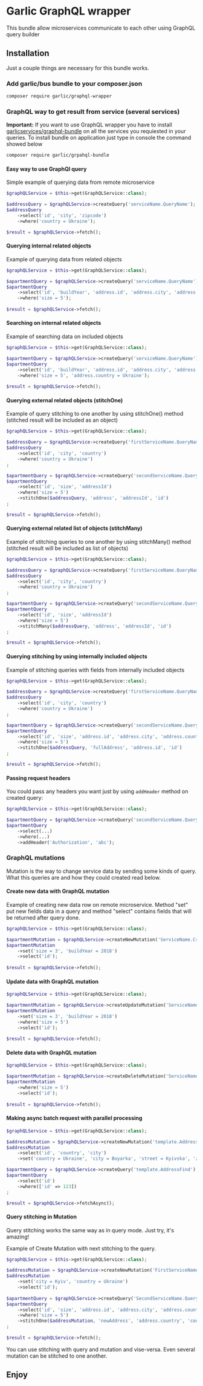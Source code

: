 # Garlic GraphQL wrapper

This bundle allow microservices communicate to each other using GraphQL query builder

## Installation

Just a couple things are necessary for this bundle works. 

### Add garlic/bus bundle to your composer.json

```bash
composer require garlic/graphql-wrapper
```

### GraphQL way to get result from service (several services)

**Important:** If you want to use GraphQL wrapper you have to install [garlicservices/graphql-bundle](https://github.com/garlicservices/graphql-bundle) on all the services you requiested in your queries.
To install bundle on application just type in console the command showed below
```bash
composer require garlic/grpahql-bundle
```
#### Easy way to use GraphQl query

Simple example of querying data from remote microservice

````php
$graphQLService = $this->get(GraphQLService::class);

$addressQuery = $graphQLService->createQuery('serviceName.QueryName');
$addressQuery
    ->select('id', 'city', 'zipcode')
    ->where('country = Ukraine');

$result = $graphQLService->fetch();
````

#### Querying internal related objects

Example of querying data from related objects
```php
$graphQLService = $this->get(GraphQLService::class);

$apartmentQuery = $graphQLService->createQuery('serviceName.QueryName');
$apartmentQuery
    ->select('id', 'buildYear', 'address.id', 'address.city', 'address.country')
    ->where('size = 5');
    
$result = $graphQLService->fetch();    
```

#### Searching on internal related objects

Example of searching data on included objects
```php
$graphQLService = $this->get(GraphQLService::class);

$apartmentQuery = $graphQLService->createQuery('serviceName.QueryName');
$apartmentQuery
    ->select('id', 'buildYear', 'address.id', 'address.city', 'address.country')
    ->where('size = 5', 'address.country = Ukraine');
    
$result = $graphQLService->fetch();
```

#### Querying external related objects (stitchOne)

Example of query stitching to one another by using stitchOne() method (stitched result will be included as an object)

```php
$graphQLService = $this->get(GraphQLService::class);

$addressQuery = $graphQLService->createQuery('firstServiceName.QueryName');
$addressQuery
    ->select('id', 'city', 'country')
    ->where('country = Ukraine')
;

$apartmentQuery = $graphQLService->createQuery('secondServiceName.QueryName');
$apartmentQuery
    ->select('id', 'size', 'addressId')
    ->where('size = 5')
    ->stitchOne($addressQuery, 'address', 'addressId', 'id')
;

$result = $graphQLService->fetch();
```

#### Querying external related list of objects (stitchMany) 

Example of stitching queries to one another by using stitchMany() method (stitched result will be included as list of objects)

```php
$graphQLService = $this->get(GraphQLService::class);

$addressQuery = $graphQLService->createQuery('firstServiceName.QueryName');
$addressQuery
    ->select('id', 'city', 'country')
    ->where('country = Ukraine')
;

$apartmentQuery = $graphQLService->createQuery('secondServiceName.QueryName');
$apartmentQuery
    ->select('id', 'size', 'addressId')
    ->where('size = 5')
    ->stitchMany($addressQuery, 'address', 'addressId', 'id')
;

$result = $graphQLService->fetch();
```

#### Querying stitching by using internally included objects

Example of stitching queries with fields from internally included objects

```php
$graphQLService = $this->get(GraphQLService::class);

$addressQuery = $graphQLService->createQuery('firstServiceName.QueryName');
$addressQuery
    ->select('id', 'city', 'country')
    ->where('country = Ukraine')
;

$apartmentQuery = $graphQLService->createQuery('secondServiceName.QueryName');
$apartmentQuery
    ->select('id', 'size', 'address.id', 'address.city', 'address.country')
    ->where('size = 5')
    ->stitchOne($addressQuery, 'fullAddress', 'address.id', 'id')
;

$result = $graphQLService->fetch();
```

#### Passing request headers
You could pass any headers you want just by using `addHeader` method on created query:
```php
$graphQLService = $this->get(GraphQLService::class);

$apartmentQuery = $graphQLService->createQuery('secondServiceName.QueryName');
$apartmentQuery
    ->select(...)
    ->where(...)
    ->addHeader('Authorization', 'abc');
```


### GraphQL mutations

Mutation is the way to change service data by sending some kinds of query. What this queries are and how they could created read below.

#### Create new data with GraphQL mutation

Example of creating new data row on remote microservice. Method "set" put new fields data in a query and method "select" contains fields that will be returned after query done.   

```php
$graphQLService = $this->get(GraphQLService::class);

$apartmentMutation = $graphQLService->createNewMutation('ServiceName.CreateMutationName');
$apartmentMutation
    ->set('size = 3', 'buildYear = 2018')
    ->select('id');
    
$result = $graphQLService->fetch();    
```

#### Update data with GraphQL mutation

```php
$graphQLService = $this->get(GraphQLService::class);

$apartmentMutation = $graphQLService->createUpdateMutation('ServiceName.UpdateMutationName');
$apartmentMutation
    ->set('size = 3', 'buildYear = 2018')
    ->where('size = 5')
    ->select('id');
    
$result = $graphQLService->fetch();    
```

#### Delete data with GraphQL mutation

```php
$graphQLService = $this->get(GraphQLService::class);

$apartmentMutation = $graphQLService->createDeleteMutation('ServiceName.DeleteMutationName');
$apartmentMutation
    ->where('size = 5')
    ->select('id');
    
$result = $graphQLService->fetch();    
```

#### Making async batch request with parallel processing

```php
$graphQLService = $this->get(GraphQLService::class);

$addressMutation = $graphQLService->createNewMutation('template.AddressCreate');
$addressMutation
    ->select('id', 'country', 'city')
    ->set('country = Ukraine', 'city = Boyarka', 'street = Kyivska', 'zipcode = 20214', 'house = 1');

$apartmentQuery = $graphQLService->createQuery('template.AddressFind');
$apartmentQuery
    ->select('id')
    ->where(['id' => 123])
;

$result = $graphQLService->fetchAsync(); 
```

#### Query stitching in Mutation

Query stitching works the same way as in query mode. Just try, it's amazing!

Example of Create Mutation with next stitching to the query.

```php
$graphQLService = $this->get(GraphQLService::class);

$addressMutation = $graphQLService->createNewMutation('FirstServiceName.CreateMutationName');
$addressMutation
    ->set('city = Kyiv', 'country = Ukraine')
    ->select('id');
    
$apartmentQuery = $graphQLService->createQuery('SecondServiceName.QueryName');
$apartmentQuery
    ->select('id', 'size', 'address.id', 'address.city', 'address.country')
    ->where('size = 5')
    ->stitchOne($addressMutation, 'newAddress', 'address.country', 'country')
;    
    
$result = $graphQLService->fetch();    
```

You can use stitching with query and mutation and vise-versa. Even several mutation can be stitched to one another.

## Enjoy
